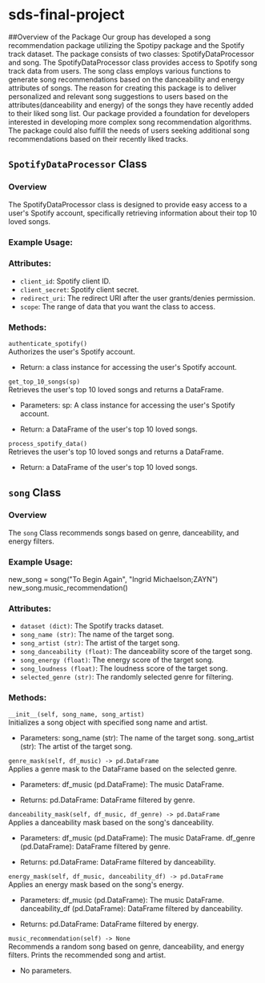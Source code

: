 # sds-final-project
##Overview of the Package
Our group has developed a song recommendation package utilizing the Spotipy package and the Spotify track dataset. The package consists of two classes: SpotifyDataProcessor and song. The SpotifyDataProcessor class provides access to Spotify song track data from users. The song class employs various functions to generate song recommendations based on the danceability and energy attributes of songs. The reason for creating this package is to deliver personalized and relevant song suggestions to users based on the attributes(danceability and energy) of the songs they have recently added to their liked song list. Our package provided a foundation for developers interested in developing more complex song recommendation algorithms. The package could also fulfill the needs of users seeking additional song recommendations based on their recently liked tracks.

## `SpotifyDataProcessor` Class

### Overview

The SpotifyDataProcessor class is designed to provide easy access to a user's Spotify account, specifically retrieving information about their top 10 loved songs.

### Example Usage:


### Attributes:
- `client_id`: Spotify client ID.
- `client_secret`: Spotify client secret.
- `redirect_uri`: The redirect URI after the user grants/denies permission.
- `scope`: The range of data that you want the class to access.

### Methods:
`authenticate_spotify()` <br>
Authorizes the user's Spotify account. <br>
- Return: 
    a class instance for accessing the user's Spotify account.

`get_top_10_songs(sp)` <br>
Retrieves the user's top 10 loved songs and returns a DataFrame. <br>
- Parameters:
    sp: A class instance for accessing the user's Spotify account.

- Return: 
    a DataFrame of the user's top 10 loved songs.

`process_spotify_data()` <br>
Retrieves the user's top 10 loved songs and returns a DataFrame. <br>
- Return: 
    a DataFrame of the user's top 10 loved songs.

## `song` Class

### Overview

The `song` Class recommends songs based on genre, danceability, and energy filters.

### Example Usage:
new_song = song("To Begin Again", "Ingrid Michaelson;ZAYN") <br>
new_song.music_recommendation()

### Attributes:

- `dataset (dict)`: The Spotify tracks dataset.
- `song_name (str)`: The name of the target song.
- `song_artist (str)`: The artist of the target song.
- `song_danceability (float)`: The danceability score of the target song.
- `song_energy (float)`: The energy score of the target song.
- `song_loudness (float)`: The loudness score of the target song.
- `selected_genre (str)`: The randomly selected genre for filtering.

### Methods:

`__init__(self, song_name, song_artist)` <br>
Initializes a song object with specified song name and artist.

- Parameters:
    song_name (str): The name of the target song.
    song_artist (str): The artist of the target song.

`genre_mask(self, df_music) -> pd.DataFrame` <br>
Applies a genre mask to the DataFrame based on the selected genre.

- Parameters:
    df_music (pd.DataFrame): The music DataFrame.

- Returns:
    pd.DataFrame: DataFrame filtered by genre.

`danceability_mask(self, df_music, df_genre) -> pd.DataFrame` <br>
Applies a danceability mask based on the song's danceability.

- Parameters:
    df_music (pd.DataFrame): The music DataFrame.
    df_genre (pd.DataFrame): DataFrame filtered by genre.

- Returns:
    pd.DataFrame: DataFrame filtered by danceability.

`energy_mask(self, df_music, danceability_df) -> pd.DataFrame` <br>
Applies an energy mask based on the song's energy.

- Parameters:
    df_music (pd.DataFrame): The music DataFrame.
    danceability_df (pd.DataFrame): DataFrame filtered by danceability.

- Returns:
pd.DataFrame: DataFrame filtered by energy.

`music_recommendation(self) -> None` <br>
Recommends a random song based on genre, danceability, and energy filters. Prints the recommended song and artist. <br>
- No parameters.
